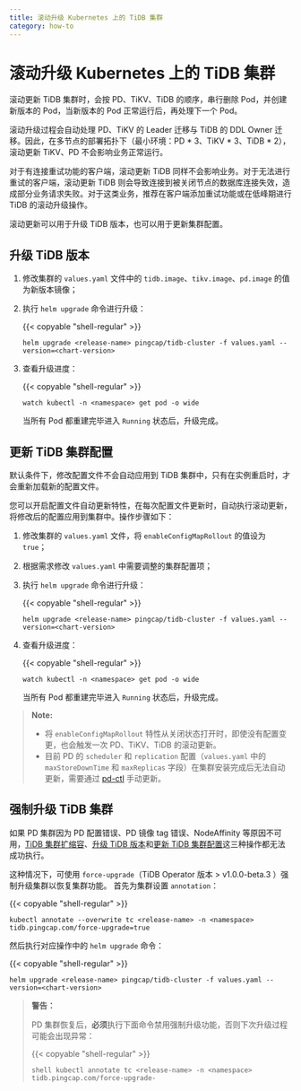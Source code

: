 ```yaml
---
title: 滚动升级 Kubernetes 上的 TiDB 集群
category: how-to
---
```


# 滚动升级 Kubernetes 上的 TiDB 集群

滚动更新 TiDB 集群时，会按 PD、TiKV、TiDB 的顺序，串行删除 Pod，并创建新版本的 Pod，当新版本的 Pod 正常运行后，再处理下一个 Pod。

滚动升级过程会自动处理 PD、TiKV 的 Leader 迁移与 TiDB 的 DDL Owner 迁移。因此，在多节点的部署拓扑下（最小环境：PD \* 3、TiKV \* 3、TiDB \* 2），滚动更新 TiKV、PD 不会影响业务正常运行。

对于有连接重试功能的客户端，滚动更新 TiDB 同样不会影响业务。对于无法进行重试的客户端，滚动更新 TiDB 则会导致连接到被关闭节点的数据库连接失效，造成部分业务请求失败。对于这类业务，推荐在客户端添加重试功能或在低峰期进行 TiDB 的滚动升级操作。

滚动更新可以用于升级 TiDB 版本，也可以用于更新集群配置。

## 升级 TiDB 版本

1. 修改集群的 `values.yaml` 文件中的 `tidb.image`、`tikv.image`、`pd.image` 的值为新版本镜像；
2. 执行 `helm upgrade` 命令进行升级：

    {{< copyable "shell-regular" >}}

    ```shell
    helm upgrade <release-name> pingcap/tidb-cluster -f values.yaml --version=<chart-version>
    ```

3. 查看升级进度：

    {{< copyable "shell-regular" >}}

    ```shell
    watch kubectl -n <namespace> get pod -o wide
    ```

    当所有 Pod 都重建完毕进入 `Running` 状态后，升级完成。

## 更新 TiDB 集群配置

默认条件下，修改配置文件不会自动应用到 TiDB 集群中，只有在实例重启时，才会重新加载新的配置文件。

您可以开启配置文件自动更新特性，在每次配置文件更新时，自动执行滚动更新，将修改后的配置应用到集群中。操作步骤如下：

1. 修改集群的 `values.yaml` 文件，将 `enableConfigMapRollout` 的值设为 `true`；
2. 根据需求修改 `values.yaml` 中需要调整的集群配置项；
3. 执行 `helm upgrade` 命令进行升级：

    {{< copyable "shell-regular" >}}

    ```shell
    helm upgrade <release-name> pingcap/tidb-cluster -f values.yaml --version=<chart-version>
    ```

4. 查看升级进度：

    {{< copyable "shell-regular" >}}

    ```shell
    watch kubectl -n <namespace> get pod -o wide
    ```

    当所有 Pod 都重建完毕进入 `Running` 状态后，升级完成。

> **Note:**
> 
> - 将 `enableConfigMapRollout` 特性从关闭状态打开时，即使没有配置变更，也会触发一次 PD、TiKV、TiDB 的滚动更新。
> - 目前 PD 的 `scheduler` 和 `replication` 配置（`values.yaml` 中的 `maxStoreDownTime` 和 `maxReplicas` 字段）在集群安装完成后无法自动更新，需要通过 [pd-ctl](/dev/reference/tools/pd-control.md) 手动更新。

## 强制升级 TiDB 集群

如果 PD 集群因为 PD 配置错误、PD 镜像 tag 错误、NodeAffinity 等原因不可用，[TiDB 集群扩缩容](/dev/tidb-in-kubernetes/scale-in-kubernetes.md)、[升级 TiDB 版本](#升级-tidb-版本)和[更新 TiDB 集群配置](#更新-tidb-集群配置)这三种操作都无法成功执行。

这种情况下，可使用 `force-upgrade`（TiDB Operator 版本 > v1.0.0-beta.3 ）强制升级集群以恢复集群功能。 首先为集群设置 `annotation`：

{{< copyable "shell-regular" >}}

```shell
kubectl annotate --overwrite tc <release-name> -n <namespace> tidb.pingcap.com/force-upgrade=true
```

然后执行对应操作中的 `helm upgrade` 命令：

{{< copyable "shell-regular" >}}

```shell
helm upgrade <release-name> pingcap/tidb-cluster -f values.yaml --version=<chart-version>
```

> **警告：**
> 
> PD 集群恢复后，**必须**执行下面命令禁用强制升级功能，否则下次升级过程可能会出现异常：
> 
> {{< copyable "shell-regular" >}}
> 
> `shell
  kubectl annotate tc <release-name> -n <namespace> tidb.pingcap.com/force-upgrade-`
